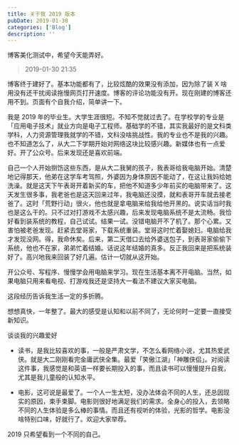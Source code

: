```yaml
---
title: 关于我 2019 版本
pubDate: 2019-01-30
categories: ['Blog']
description: ''
---
```


博客美化测试中，希望今天能弄好。

> 2019-01-30 21:35

博客终于建好了。基本功能都有了，比较炫酷的效果没有添加，因为除了装 X 啥用没有还干扰阅读拖慢网页打开速度。博客的评论功能没有开。现在刚建的博客还用不到。页面有个自我介绍，简单讲一下。

我是 2019 年的毕业生。大学生涯很短。不知不觉就过去了。在学校学的专业是「应用电子技术」就业方向是电子工程师。基础学的不错，其实我最好的是文科类学科，人力资源管理我就学的不错，文科没啥挑战性。我的专业也不是我的兴趣。也不知道怎么了，从大二下学期开始对网络这块比较感兴趣。新媒体也有一点爱好。开了公众号。后来发现还是喜欢前端。

自己一个人开始捯饬这些东西，是从大二我舅的孩子，我表哥给我电脑开始。清楚地记得那天，他弟在这学车考驾照，外婆因为身体原因不能动了，在这让我妈给她洗澡。就是这天下午表哥开着新买的车，把他不知道多少年前买的电脑带来了。这天发生很多事，我老爸也是这天回来过年，我电脑还没摸，就和表哥开车就去接老爸了。这时「荒野行动」很火，他也就是拿电脑来给我给他开黑的。说实话当时我也是这么干的。只不过对打游戏不太感兴趣，后来发现电脑系统不是太流畅。我恰好看到装系统的教程，自己试试。结果一试。没错电脑开不了机了。那个心累。又害怕被老爸发现。赶紧去堂哥家，下载系统重装。堂哥这时忙着娶媳妇。电脑给我才发现没网。得，我命休矣。后来，第二天借口去给外婆送包子，到表哥家偷偷下系统，他也不在家，弟弟忙着结婚。话说这年结婚的真多。反正我回来是把系统装好了。高兴地我来回装了好几遍。估计一切就从这开始。

开公众号、写程序、慢慢学会用电脑来学习。现在生活基本离不开电脑。当然，如果电脑只用来看电视、打游戏我还是坚持大一看法不建议大家买电脑。

这段经历告诉我生活一定的多折腾。

想想真快，一年整了。最大的感受是认知和以前不同了，无论何时一定要一直接受新知识。

谈谈我的兴趣爱好

- 读书，是我比较喜欢的事，一般是严肃文学，不怎么看网络小说，尤其热爱武侠。就是大二刚刚看完金庸武侠全集。最爱「笑傲江湖」「神雕侠侣」。对阅读这件事，我感觉是和英语一样要长期投入的事，而且读书可以慢慢提升自我，尤其是我儿童般的认知水平。

- 电影，这可说是最爱了。一个人一生太短，没办法体会不同的人生，还总因现实的原因，束手束脚。电影则很好地满足我们的需求。全身心的投入，去领略不同的人生体验是多么棒的事情。而且还有视听的体验，光影的哲学。电影没啥特别口味，好就行了。欢迎大家举荐。

2019 只希望看到一个不同的自己。
